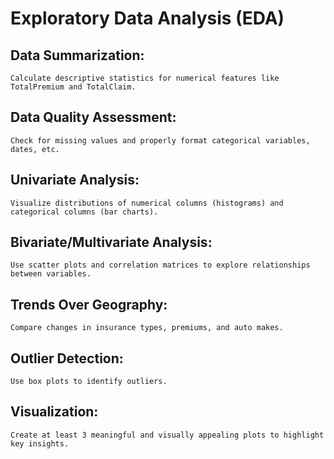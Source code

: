 # Exploratory Data Analysis (EDA)
## Data Summarization:

    Calculate descriptive statistics for numerical features like TotalPremium and TotalClaim.

## Data Quality Assessment:

    Check for missing values and properly format categorical variables, dates, etc.

## Univariate Analysis:

    Visualize distributions of numerical columns (histograms) and categorical columns (bar charts).

## Bivariate/Multivariate Analysis:

    Use scatter plots and correlation matrices to explore relationships between variables.

## Trends Over Geography:

    Compare changes in insurance types, premiums, and auto makes.

## Outlier Detection:

    Use box plots to identify outliers.

## Visualization:

    Create at least 3 meaningful and visually appealing plots to highlight key insights.